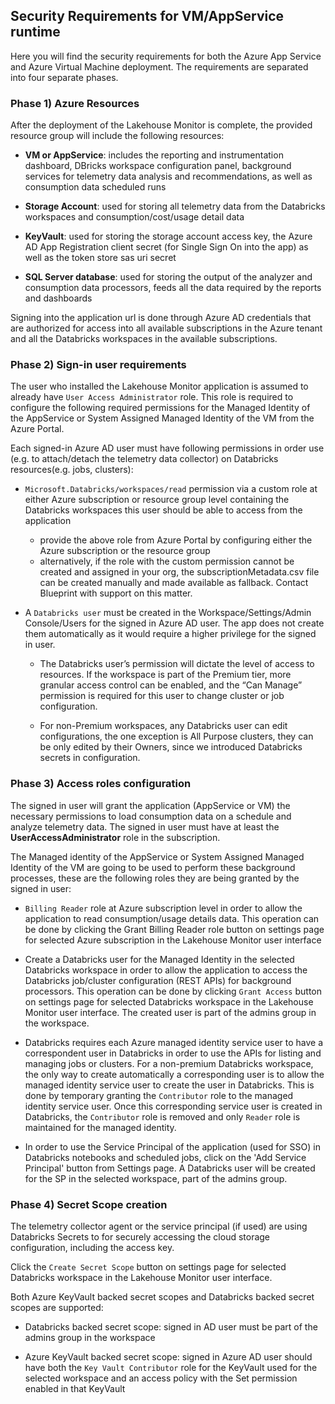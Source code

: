 ## Security Requirements for VM/AppService runtime
Here you will find the security requirements for both the Azure App Service and Azure Virtual Machine deployment. The requirements are separated into four separate phases.

### Phase 1) Azure Resources
After the deployment of the Lakehouse Monitor is complete, the provided resource group will include the following resources:

* **VM or AppService**: includes the reporting and instrumentation dashboard, DBricks workspace configuration panel, background services for telemetry data analysis and recommendations, as well as consumption data scheduled runs

* **Storage Account**: used for storing all telemetry data from the Databricks workspaces and consumption/cost/usage detail data

* **KeyVault**: used for storing the storage account access key, the Azure AD App Registration client secret (for Single Sign On into the app) as well as the token store sas uri secret

* **SQL Server database**: used for storing the output of the analyzer and consumption data processors, feeds all the data required by the reports and dashboards


Signing into the application url is done through Azure AD credentials that are authorized for access into all available subscriptions in the Azure tenant and all the Databricks workspaces in the available subscriptions.

### Phase 2) Sign-in user requirements
The user who installed the Lakehouse Monitor application is assumed to already have `User Access Administrator` role. This role is required to configure the following required permissions for the Managed Identity of the AppService or System Assigned Managed Identity of the VM from the Azure Portal.

Each signed-in Azure AD user must have following permissions in order use (e.g. to attach/detach the telemetry data collector) on Databricks resources(e.g. jobs, clusters):

* `Microsoft.Databricks/workspaces/read` permission via a custom role at either Azure subscription or resource group level containing the Databricks workspaces this user should be able to access from the application
    * provide the above role from Azure Portal by configuring either the Azure subscription or the resource group
    * alternatively, if the role with the custom permission cannot be created and assigned in your org, the subscriptionMetadata.csv file can be created manually and made available as fallback. Contact Blueprint with support on this matter.

* A `Databricks user` must be created in the Workspace/Settings/Admin Console/Users for the signed in Azure AD user. The app does not create them automatically as it would require a higher privilege for the signed in user. 

    * The Databricks user’s permission will dictate the level of access to resources. If the workspace is part of the Premium tier, more granular access control can be enabled, and the “Can Manage” permission is required for this user to change cluster or job configuration. 

    * For non-Premium workspaces, any Databricks user can edit configurations, the one exception is All Purpose clusters, they can be only edited by their Owners, since we introduced Databricks secrets in configuration.

### Phase 3) Access roles configuration 
The signed in user will grant the application (AppService or VM) the necessary permissions to load consumption data on a schedule and analyze telemetry data. The signed in user must have at least the **UserAccessAdministrator** role in the subscription.

The Managed identity of the AppService or System Assigned Managed Identity of the VM are going to be used to perform these background processes, these are the following roles they are being granted by the signed in user: 

* `Billing Reader` role at Azure subscription level in order to allow the application to read consumption/usage details data. This operation can be done by clicking the Grant Billing Reader role button on settings page for selected Azure subscription in the Lakehouse Monitor user interface

* Create a Databricks user for the Managed Identity in the selected Databricks workspace in order to allow the application to access the Databricks job/cluster configuration (REST APIs) for background processors. This operation can be done by clicking `Grant Access` button on settings page for selected Databricks workspace in the Lakehouse Monitor user interface. The created user is part of the admins group in the workspace.

* Databricks requires each Azure managed identity service user to have a correspondent user in Databricks in order to use the APIs for listing and managing jobs or clusters. For a non-premium Databricks workspace, the only way to create automatically a corresponding user is to allow the managed identity service user to create the user in Databricks. This is done by temporary granting the `Contributor` role to the managed identity service user. Once this corresponding service user is created in Databricks, the `Contributor` role is removed and only `Reader` role is maintained for the managed identity.

* In order to use the Service Principal of the application (used for SSO) in Databricks notebooks and scheduled jobs, click on the 'Add Service Principal' button from Settings page. A Databricks user will be created for the SP in the selected workspace, part of the admins group.

### Phase 4) Secret Scope creation

The telemetry collector agent or the service principal (if used) are using Databricks Secrets to for securely accessing the cloud storage configuration, including the access key.

Click the `Create Secret Scope` button on settings page for selected Databricks workspace in the Lakehouse Monitor user interface.

Both Azure KeyVault backed secret scopes and Databricks backed secret scopes are supported:

* Databricks backed secret scope: signed in AD user must be part of the admins group in the workspace

* Azure KeyVault backed secret scope:  signed in Azure AD user should  have both the `Key Vault Contributor` role for the KeyVault used for the selected workspace and an access policy with the Set permission enabled in that KeyVault